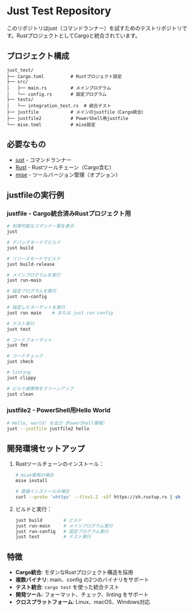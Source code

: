 # Just Test Repository

このリポジトリはjust（コマンドランナー）を試すためのテストリポジトリです。RustプロジェクトとしてCargoと統合されています。

## プロジェクト構成

```
just_test/
├── Cargo.toml          # Rustプロジェクト設定
├── src/
│   ├── main.rs         # メインプログラム
│   └── config.rs       # 設定プログラム
├── tests/
│   └── integration_test.rs  # 統合テスト
├── justfile            # メインのjustfile（Cargo統合）
├── justfile2           # PowerShell用justfile
└── mise.toml           # mise設定
```

## 必要なもの

- [just](https://github.com/casey/just) - コマンドランナー
- [Rust](https://rustup.rs/) - Rustツールチェーン（Cargo含む）
- [mise](https://mise.jdx.dev/) - ツールバージョン管理（オプション）

## justfileの実行例

### justfile - Cargo統合済みRustプロジェクト用

```bash
# 利用可能なコマンド一覧を表示
just

# デバッグモードでビルド
just build

# リリースモードでビルド
just build-release

# メインプログラムを実行
just run-main

# 設定プログラムを実行  
just run-config

# 指定したターゲットを実行
just run main    # または just run config

# テスト実行
just test

# コードフォーマット
just fmt

# コードチェック
just check

# linting
just clippy

# ビルド成果物をクリーンアップ
just clean
```

### justfile2 - PowerShell用Hello World

```bash
# Hello, world! を出力（PowerShell環境）
just --justfile justfile2 hello
```

## 開発環境セットアップ

1. Rustツールチェーンのインストール：
   ```bash
   # mise使用の場合
   mise install
   
   # 直接インストールの場合
   curl --proto '=https' --tlsv1.2 -sSf https://sh.rustup.rs | sh
   ```

2. ビルドと実行：
   ```bash
   just build        # ビルド
   just run-main     # メインプログラム実行
   just run-config   # 設定プログラム実行
   just test         # テスト実行
   ```

## 特徴

- **Cargo統合**: モダンなRustプロジェクト構造を採用
- **複数バイナリ**: main、config の2つのバイナリをサポート
- **テスト統合**: `cargo test` を使った統合テスト
- **開発ツール**: フォーマット、チェック、linting をサポート
- **クロスプラットフォーム**: Linux、macOS、Windows対応